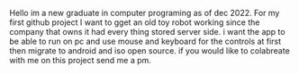 Hello im a new graduate in computer programing as of dec 2022. For my first github project I want to gget an old toy robot working since the company that owns it had every thing stored server side.
i want the app to be able to run on pc and use mouse and keyboard for the controls at first then migrate to android and iso open source. 
if you would like to colabreate with me on this project send me a pm.
